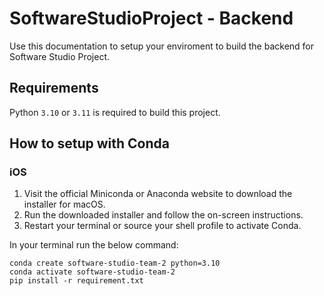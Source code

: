 # SoftwareStudioProject - Backend

Use this documentation to setup your enviroment to build the backend for Software Studio Project.

## Requirements

Python `3.10` or `3.11` is required to build this project.

## How to setup with Conda

### iOS

1. Visit the official Miniconda or Anaconda website to download the installer for macOS.
2. Run the downloaded installer and follow the on-screen instructions.
3. Restart your terminal or source your shell profile to activate Conda.

In your terminal run the below command:

```
conda create software-studio-team-2 python=3.10
conda activate software-studio-team-2 
pip install -r requirement.txt
```